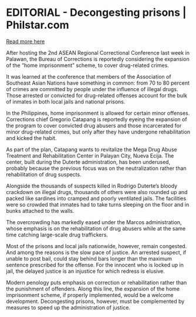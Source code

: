 # EDITORIAL - Decongesting prisons | Philstar.com

[Read more here](https://www.philstar.com/opinion/2025/02/19/2422494/editorial-decongesting-prisons)

After hosting the 2nd ASEAN Regional Correctional Conference last week in Palawan, the Bureau of Corrections is reportedly considering the expansion of the “home imprisonment” scheme, to cover drug-related crimes.

It was learned at the conference that members of the Association of Southeast Asian Nations have something in common: from 70 to 80 percent of crimes are committed by people under the influence of illegal drugs. Those arrested or convicted for drug-related offenses account for the bulk of inmates in both local jails and national prisons.

In the Philippines, home imprisonment is allowed for certain minor offenses. Corrections chief Gregorio Catapang is reportedly eyeing the expansion of the program to cover convicted drug abusers and those incarcerated for minor drug-related crimes, but only after they have undergone rehabilitation and kicked the habit.

As part of the plan, Catapang wants to revitalize the Mega Drug Abuse Treatment and Rehabilitation Center in Palayan City, Nueva Ecija. The center, built during the Duterte administration, has been underused, probably because the previous focus was on the neutralization rather than rehabilitation of drug suspects.

Alongside the thousands of suspects killed in Rodrigo Duterte’s bloody crackdown on illegal drugs, thousands of others were also rounded up and packed like sardines into cramped and poorly ventilated jails. The facilities were so crowded that inmates had to take turns sleeping on the floor and in bunks attached to the walls.

The overcrowding has markedly eased under the Marcos administration, whose emphasis is on the rehabilitation of drug abusers while at the same time catching large-scale drug traffickers.

Most of the prisons and local jails nationwide, however, remain congested. And among the reasons is the slow pace of justice. An arrested suspect, if unable to post bail, could stay behind bars longer than the maximum sentence prescribed for the offense. For the innocent who is locked up in jail, the delayed justice is an injustice for which redress is elusive.

Modern penology puts emphasis on correction or rehabilitation rather than the punishment of offenders. Along this line, the expansion of the home imprisonment scheme, if properly implemented, would be a welcome development. Decongesting prisons, however, must be complemented by measures to speed up the administration of justice.